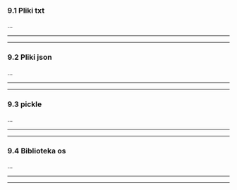 ### 9.1 Pliki txt
...

---
---
### 9.2 Pliki json
...

---
---
### 9.3 pickle
...

---
---
### 9.4 Biblioteka os
...

---
---
